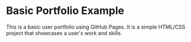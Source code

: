 # Basic Portfolio Example

This is a basic user portfolio using GitHub Pages. It is a simple HTML/CSS project that showcases a user's work and skills.

